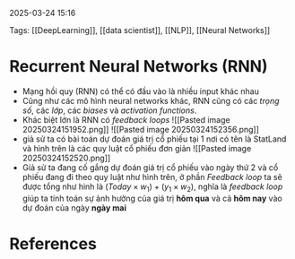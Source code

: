 2025-03-24 15:16


Tags: [[DeepLearning]], [[data scientist]], [[NLP]], [[Neural Networks]]

# Recurrent Neural Networks (RNN)

- Mạng hồi quy (RNN) có thể có đầu vào là nhiều input khác nhau 
- Cũng như các mô hình neural networks khác, RNN cũng có các *trọng số*, các *lớp*,  các *biases* và *activation functions*.
- Khác biệt lớn là RNN có *feedback loops*
![[Pasted image 20250324151952.png]]
![[Pasted image 20250324152356.png]]
- giả sử ta có bài toán dự đoán giá trị cổ phiếu tại 1 nơi có tên là StatLand và hình trên là các quy luật cổ phiếu đơn giản
![[Pasted image 20250324152520.png]]
- Giả sử ta đang cố gắng dự đoán giá trị cổ phiếu vào ngày thứ 2 và cổ phiếu đang đi theo quy luật như hình trên, ở phần *Feedback loop* ta sẽ được tổng như hình là $(Today \times w_1)+(y_1 \times w_2)$, nghĩa là *feedback loop* giúp ta tính toán sự ảnh hưởng của giá trị  **hôm qua** và cả **hôm nay** vào dự đoán của ngày **ngày mai**

# References
